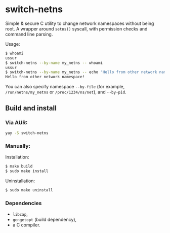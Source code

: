 # switch-netns

Simple & secure C utility to change network namespaces without being root.
A wrapper around `setns()` syscall, with permission checks and command line parsing.

Usage:
```sh
$ whoami
ussur
$ switch-netns --by-name my_netns -- whoami
ussur
$ switch-netns --by-name my_netns -- echo 'Hello from other network namespace!'
Hello from other network namespace!
```

You can also specify namespace `--by-file` (for example, `/run/netns/my_netns` or `/proc/1234/ns/net`), and `--by-pid`.

## Build and install

### Via AUR:
```sh
yay -S switch-netns
```

### Manually:

Installation:
```sh
$ make build
$ sudo make install
```

Uninstallation:
```sh
$ sudo make uninstall
```

### Dependencies

- `libcap`,
- `gengetopt` (build dependency),
- a C compiler.
